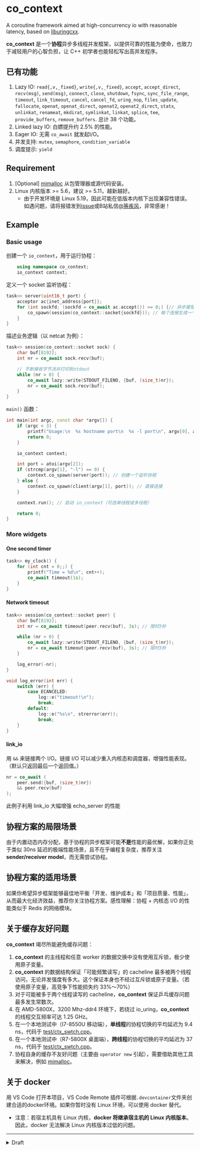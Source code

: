 # co_context

A coroutine framework aimed at high-concurrency io with reasonable latency, based on [liburingcxx](https://github.com/Codesire-Deng/liburingcxx).

**co_context** 是一个**协程**异步多线程并发框架，以提供可靠的性能为使命，也致力于减轻用户的心智负担，让 C++ 初学者也能轻松写出高并发程序。

## 已有功能

1. Lazy IO: `read{,v,_fixed}`, `write{,v,_fixed}`, `accept`, `accept_direct`, `recv(msg)`, `send(msg)`, `connect`, `close`, `shutdown`, `fsync`, `sync_file_range`, `timeout`, `link_timeout`, `cancel`, `cancel_fd`, `uring_nop`, `files_update`, `fallocate`, `openat`, `openat_direct`, `openat2`, `openat2_direct`,  `statx`, `unlinkat`, `renameat`, `mkdirat`, `symlinkat`, `linkat`, `splice`, `tee`, `provide_buffers`, `remove_buffers`.  总计 38 个功能。
2. Linked lazy IO: 白嫖提升约 2.5% 的性能。
3. Eager IO: 无需 `co_await` 就发起I/O。
4. 并发支持: `mutex`, `semaphore`, `condition_variable`
5. 调度提示: `yield`

## Requirement

1. \[Optional\] [mimalloc](https://github.com/microsoft/mimalloc)  从包管理器或源代码安装。
2. Linux 内核版本 >= 5.6，建议 >= 5.11，越新越好。
    - 由于开发环境是 Linux 5.19，因此可能在低版本内核下出现兼容性错误。如遇问题，请将报错发到[issue](https://github.com/Codesire-Deng/co_context/issues)或B站私信[@等疾风](https://space.bilibili.com/35186937)，非常感谢！

## Example

### Basic usage

创建一个 `io_context`，用于运行协程：

```cpp
    using namespace co_context;
    io_context context;
```

定义一个 socket 监听协程：

```cpp
task<> server(uint16_t port) {
    acceptor ac{inet_address{port}};
    for (int sockfd; (sockfd = co_await ac.accept()) >= 0;) {// 异步接受 client
        co_spawn(session(co_context::socket{sockfd})); // 每个连接生成一个 worker 任务
    }
}
```

描述业务逻辑（以 netcat 为例）：

```cpp
task<> session(co_context::socket sock) {
    char buf[8192];
    int nr = co_await sock.recv(buf);

    // 不断接收字节流并打印到stdout
    while (nr > 0) {
        co_await lazy::write(STDOUT_FILENO, {buf, (size_t)nr});
        nr = co_await sock.recv(buf);
    }
}
```

`main()` 函数：

```cpp
int main(int argc, const char *argv[]) {
    if (argc < 3) {
        printf("Usage:\n  %s hostname port\n  %s -l port\n", argv[0], argv[0]);
        return 0;
    }

    io_context context;

    int port = atoi(argv[2]);
    if (strcmp(argv[1], "-l") == 0) {
        context.co_spawn(server(port)); // 创建一个监听协程
    } else {
        context.co_spawn(client(argv[1], port)); // 直接连接
    }

    context.run(); // 启动 io_context（可选单线程或多线程）

    return 0;
}

```

### More widgets

#### One second timer

```cpp
task<> my_clock() {
    for (int cnt = 0;;) {
        printf("Time = %d\n", cnt++);
        co_await timeout(1s);
    }
}
```

#### Network timeout

```cpp
task<> session(co_context::socket peer) {
    char buf[8192];
    int nr = co_await timeout(peer.recv(buf), 3s); // 限时3秒

    while (nr > 0) {
        co_await lazy::write(STDOUT_FILENO, {buf, (size_t)nr});
        nr = co_await timeout(peer.recv(buf), 3s); // 限时3秒
    }

    log_error(-nr);
}

void log_error(int err) {
    switch (err) {
        case ECANCELED:
            log::e("timeout!\n");
            break;
        default:
            log::e("%s\n", strerror(err));
            break;
    }
}
```

#### link_io

用 `&&` 来链接两个 I/O。链接 I/O 可以减少重入内核态和调度器，增强性能表现。（默认只返回最后一个返回值。）

```cpp
nr = co_await (
    peer.send({buf, (size_t)nr})
    && peer.recv(buf)
);
```

此例子利用 link_io 大幅增强 echo_server 的性能

## 协程方案的局限场景

由于内置动态内存分配，基于协程的异步框架可能**不是**性能的最优解，如果你正处于类似 30ns 延迟的极端性能场景，且不在乎编程复杂度，推荐关注 **sender/receiver model**，而无需尝试协程。

## 协程方案的适用场景

如果你希望异步框架能够最佳地平衡「开发、维护成本」和「项目质量、性能」，从而最大化经济效益，推荐你关注协程方案。感性理解：协程 + 内核态 I/O 的性能类似于 Redis 的网络模块。

## 关于缓存友好问题

**co_context** 竭尽所能避免缓存问题：

1. **co_context** 的主线程和任意 worker 的数据交换中没有使用互斥锁，极少使用原子变量。
2. **co_context** 的数据结构保证「可能频繁读写」的 cacheline 最多被两个线程访问，无论并发强度有多大。这个保证本身也不经过互斥锁或原子变量。（若使用原子变量，高竞争下性能损失约 33%～70%）
3. 对于可能被多于两个线程读写的 cacheline，**co_context** 保证乒乓缓存问题最多发生常数次。
4. 在 AMD-5800X，3200 Mhz-ddr4 环境下，若绕过 io_uring，**co_context** 的线程交互频率可达 1.25 GHz。
5. 在一个本地测试中（I7-8550U 移动端），**单线程**的协程切换的平均延迟为 9.4 ns，代码于 [test/ctx_swtch.cpp](test/ctx_swtch.cpp)。
5. 在一个本地测试中（R7-5800X 桌面端），**跨线程**的协程切换的平均延迟为 37 ns，代码于 [test/ctx_swtch.cpp](test/ctx_swtch.cpp)。
6. 协程自身的缓存不友好问题（主要由 `operator new` 引起），需要借助其他工具来解决，例如 [mimalloc](https://github.com/microsoft/mimalloc)。

## 关于 docker

用 VS Code 打开本项目，VS Code Remote 插件可根据`.devcontainer`文件夹创建合适的docker环境。如果你暂时没有 Linux 环境，可以使用 docker 替代。

- 注意：若宿主机具有 Linux 内核，**docker 将继承宿主机的 Linux 内核版本**。 因此，docker 无法解决 Linux 内核版本过低的问题。

---

<details>

<summary>Draft</summary>

## 协程存在的问题

### 弱点

1. 除非编译器优化，每个协程都需要通过 `operator new` 来分配 frame：
   - 多线程高频率动态内存分配可能引发性能问题；
   - 在嵌入式或异构（例如 GPU）环境下，缺乏动态内存分配能力，难以工作。
2. 除非编译器优化，协程的可定制点太多，需要大量间接调用/跳转（而不是内联），同样引起性能问题。
   - 目前，编译器通常难以内联协程
   - HALO 优化理论：[P0981R0](http://open-std.org/JTC1/SC22/WG21/docs/papers/2021/p2300r3.html#biblio-p0981r0)
3. **动态分配**和**间接调用**的存在，导致协程暂时无法成为异步框架的最优方法。

### 拆分子协程？

- 出于性能考虑，不要将大协程拆分为几个小协程，因为会增加动态内存分配次数。
  - 可以做 placement new 吗？

### 与异步框架高度耦合

1. 暂停和恢复都需要通过异步框架。
2. 表达式模板的潜力不如 sender/receiver 模型：
   - 协程是顺序/分支/循环结构，s/r是表达式。

## draft

- 研究 liburingcxx 如何支持多生产者，多消费者并行（线程池中每个线程同时是 IO 生产者和消费者）
- Coroutine 解决内联和动态内存分配问题
- 表达式模板解决 task `&&` `||`。
- 和 `std::execution` 能否兼容

### 线程池实现

- 一个内核线程 polling，一个主线程收集提交、收割推送I/O，其他固定 worker 线程，thread bind core
- 节能模式：信号量表示允许的 idle worker 线程数量。低延模式：每个 worker 都 polling
- 每个 worker 自带两条任务队列（一个sqe，一个cqe），固定长度，原子变量，cacheline友好。sqe放不下就放 std::queue，等有空位再放入共享cache。
- 主线程cqe推送满了就切换到提交sqe
- 主线程sqe提交满了就切换到推送cqe

### eager_io

一种激进的 IO awaiter，在构造函数中初始化 IO 请求并提交。

在被 `co_await` 时，若 IO 早已完成，则无需让出。否则，需要等待 IO 完成后由调度器唤醒。

#### eager_io 的动机

1. 可以轻易部署并行化的 IO 请求，且对于 caller 协程来说是非阻塞的。还可进化出可取消的协程。
2. 尽早提交 IO 请求，可能带来更低的延迟。

#### eager_io 的缺点

涉及多线程并行，需要同步 IO 的状态（未完成、已完成）。至少要保证：调度器必须确保 「eager_io 已经知悉 IO 已完成」，否则可能丢数据。

#### eager_io 的实现

TODO: 改用原子变量，弃用检查队列

**co_context** 假设大多数 eager_io 会陷入「等待状态」，以此为优化立足点

1. eager_io 的 coroutine state(promise) 是调度器负责决定由谁销毁（由调度器或者由协程自己）。
2. eager_io 发起 IO 前，自我标记为「初始状态」「无结果」「无权销毁」，然后发起 IO。
3. eager_io 在「初始状态」下被 `co_await`，检查结果：
   1. 为「无结果」，则自我标记为「等待状态」「有权销毁」「有结果」，让出执行权
   2. 为「有结果」，自我标记为「IO 后状态」（保持「无权销毁」），继续执行。
   3. 析构时，「有权销毁」则销毁协程，否则自我标记为「待销毁」。
4. 调度器收割 IO 时，检查协程的标记：
   1. 为「等待状态」，则将协程加入调度队列，令其自行销毁。
   2. 为「初始状态」（初始、等待叠加态），向协程标记「有结果」，随后将协程加入检查队列
5. 调度器完成一轮提交/收割后，轮询检查队列：
   1. 若协程为「等待状态」，则弹出检查队列，并加入调度队列，令其自行销毁。
   2. 若协程为「初始状态」或者「IO 后状态」，不管它。
   3. 若协程为「待销毁」，销毁它，弹出检查队列。

xxx <-> is_detached is_waiting is_ready

manager:

- ready: xx0 to xx1
  - 1x1 : manager delete task_info, do not resume.
  - 001 : worker will delete task_info, do not resume.
  - 011 : worker will delete task_info, resume

worker:

- wait: x0x to x1x
  - 11x : wait after detached, logic error
  - 010 : suspend, worker will delete task_info
  - 011 : do not suspend, worker will delete task_info
- detach: 0xx to 1xx
  - 1x1 : worker will delete task_info
  - 100 : manager will delete task_info
  - 110 : detach after waited, logic error

此实现中可能的漏洞：

1. 未反省协程发生异常时的内存模型
2. 等你来发现……

### lazy_io

一种懒惰的 IO awaiter，在，在构造函数时什么都不做。

在被 `co_await` 时暂停，并发起 IO 请求，未来等待由调度器唤醒。当前线程轮询可以切入的协程。

#### lazy_io 的实现

1. lazy_io 返回一个 `awaiter`，其中的 `await_suspend` 负责主要逻辑：
   1. 提交一个 IO 请求。
   2. 找到一个已收割的 IO 请求，恢复它
2. `awaiter` 的 `await_resume` 返回特定结果。
3. 析构时，销毁协程。

### semaphore

仅运行在用户态 co_context 的信号量

#### semaphore 的动机

限制 `co_spawn` 和同类活跃协程的并发量

#### semaphore 的实现

1. 参考 std::semaphore，优化 binary_semaphore 的原子变量
2. 链表栈模拟无锁队列，均摊O(1)
3. `acquire` 分别在栈上创建 `awaiter`，形成等待链表
4. `release` 时放出一个release请求，由io_context处理（强制单消费者），放入某个reap_swap

</details>
